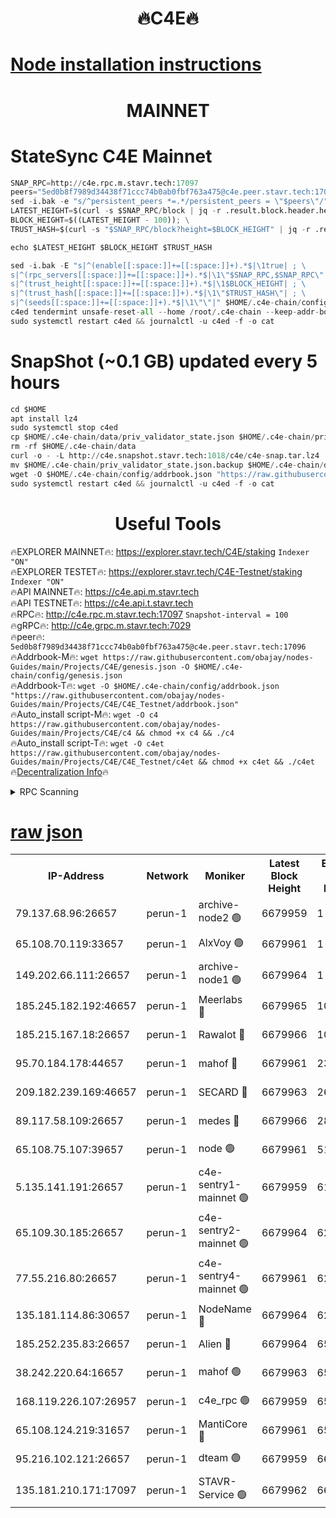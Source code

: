 <h1 align="center"> 🔥C4E🔥</h1>

[Node installation instructions](https://github.com/obajay/nodes-Guides/tree/main/Projects/C4E)
=

<h1 align="center"> MAINNET</h1>

# StateSync C4E Mainnet
```python
SNAP_RPC=http://c4e.rpc.m.stavr.tech:17097
peers="5ed0b8f7989d34438f71ccc74b0ab0fbf763a475@c4e.peer.stavr.tech:17096"
sed -i.bak -e "s/^persistent_peers *=.*/persistent_peers = \"$peers\"/" $HOME/.c4e-chain/config/config.toml
LATEST_HEIGHT=$(curl -s $SNAP_RPC/block | jq -r .result.block.header.height); \
BLOCK_HEIGHT=$((LATEST_HEIGHT - 100)); \
TRUST_HASH=$(curl -s "$SNAP_RPC/block?height=$BLOCK_HEIGHT" | jq -r .result.block_id.hash)

echo $LATEST_HEIGHT $BLOCK_HEIGHT $TRUST_HASH

sed -i.bak -E "s|^(enable[[:space:]]+=[[:space:]]+).*$|\1true| ; \
s|^(rpc_servers[[:space:]]+=[[:space:]]+).*$|\1\"$SNAP_RPC,$SNAP_RPC\"| ; \
s|^(trust_height[[:space:]]+=[[:space:]]+).*$|\1$BLOCK_HEIGHT| ; \
s|^(trust_hash[[:space:]]+=[[:space:]]+).*$|\1\"$TRUST_HASH\"| ; \
s|^(seeds[[:space:]]+=[[:space:]]+).*$|\1\"\"|" $HOME/.c4e-chain/config/config.toml
c4ed tendermint unsafe-reset-all --home /root/.c4e-chain --keep-addr-book
sudo systemctl restart c4ed && journalctl -u c4ed -f -o cat
```
# SnapShot (~0.1 GB) updated every 5 hours
```python
cd $HOME
apt install lz4
sudo systemctl stop c4ed
cp $HOME/.c4e-chain/data/priv_validator_state.json $HOME/.c4e-chain/priv_validator_state.json.backup
rm -rf $HOME/.c4e-chain/data
curl -o - -L http://c4e.snapshot.stavr.tech:1018/c4e/c4e-snap.tar.lz4 | lz4 -c -d - | tar -x -C $HOME/.c4e-chain --strip-components 2
mv $HOME/.c4e-chain/priv_validator_state.json.backup $HOME/.c4e-chain/data/priv_validator_state.json
wget -O $HOME/.c4e-chain/config/addrbook.json "https://raw.githubusercontent.com/obajay/nodes-Guides/main/Projects/C4E/addrbook.json"
sudo systemctl restart c4ed && journalctl -u c4ed -f -o cat
```
 <h1 align="center"> Useful Tools</h1>

🔥EXPLORER MAINNET🔥:  https://explorer.stavr.tech/C4E/staking            `Indexer "ON"` \
🔥EXPLORER TESTET🔥:   https://explorer.stavr.tech/C4E-Testnet/staking     `Indexer "ON"` \
🔥API MAINNET🔥:       https://c4e.api.m.stavr.tech \
🔥API TESTNET🔥:       https://c4e.api.t.stavr.tech \
🔥RPC🔥:               http://c4e.rpc.m.stavr.tech:17097                  `Snapshot-interval = 100` \
🔥gRPC🔥:              http://c4e.grpc.m.stavr.tech:7029 \
🔥peer🔥:              `5ed0b8f7989d34438f71ccc74b0ab0fbf763a475@c4e.peer.stavr.tech:17096` \
🔥Addrbook-M🔥:    ```wget https://raw.githubusercontent.com/obajay/nodes-Guides/main/Projects/C4E/genesis.json -O $HOME/.c4e-chain/config/genesis.json``` \
🔥Addrbook-T🔥:    ```wget -O $HOME/.c4e-chain/config/addrbook.json "https://raw.githubusercontent.com/obajay/nodes-Guides/main/Projects/C4E/C4E_Testnet/addrbook.json"``` \
🔥Auto_install script-M🔥: ```wget -O c4 https://raw.githubusercontent.com/obajay/nodes-Guides/main/Projects/C4E/c4 && chmod +x c4 && ./c4``` \
🔥Auto_install script-T🔥: ```wget -O c4et https://raw.githubusercontent.com/obajay/nodes-Guides/main/Projects/C4E/C4E_Testnet/c4et && chmod +x c4et && ./c4et``` \
🔥[Decentralization Info](https://github.com/obajay/StateSync-snapshots/tree/main/Projects/C4E/Decentralization)🔥




<details>
<summary>RPC Scanning</summary>

<h2 align="center"> We scan nodes in real time every 4 hours. And we provide the final result of RPC endpoints.
We cannot influence the operation of these nodes in any way. </h2>


```python
If Voting Power is higher than 0 --> then the Node is a validator of the network and may be subject to attack and be a potential threat to the chain.
```
```python
We marked such validators with a red symbol
```

</details>

[raw json](https://rpc-check.c4e.stavr.tech/c4e/rpc-c4e-result.json)
=



<table><tr><th>IP-Address</th><th>Network</th><th>Moniker</th><th>Latest Block Height</th><th>Earliest Block Height</th><th>Catching Up</th><th>Tx Index</th><th>Voting Power</th><th>Scan Time</th></tr><tr><td>79.137.68.96:26657</td><td>perun-1</td><td>archive-node2 🟢</td><td>6679959</td><td>1</td><td>False</td><td>on</td><td>0</td><td>2024-01-11T04:08:33.618587292UTC</td></tr><tr><td>65.108.70.119:33657</td><td>perun-1</td><td>AlxVoy 🟢</td><td>6679961</td><td>1</td><td>False</td><td>on</td><td>0</td><td>2024-01-11T04:08:46.032997260UTC</td></tr><tr><td>149.202.66.111:26657</td><td>perun-1</td><td>archive-node1 🟢</td><td>6679964</td><td>1</td><td>False</td><td>on</td><td>0</td><td>2024-01-11T04:09:02.223038564UTC</td></tr><tr><td>185.245.182.192:46657</td><td>perun-1</td><td>Meerlabs 🔴</td><td>6679965</td><td>1051501</td><td>False</td><td>on</td><td>527310</td><td>2024-01-11T04:09:08.104818448UTC</td></tr><tr><td>185.215.167.18:26657</td><td>perun-1</td><td>Rawalot 🔴</td><td>6679966</td><td>1090501</td><td>False</td><td>on</td><td>701423</td><td>2024-01-11T04:09:19.797867659UTC</td></tr><tr><td>95.70.184.178:44657</td><td>perun-1</td><td>mahof 🔴</td><td>6679961</td><td>2342001</td><td>False</td><td>off</td><td>1862169</td><td>2024-01-11T04:08:45.107797873UTC</td></tr><tr><td>209.182.239.169:46657</td><td>perun-1</td><td>SECARD 🔴</td><td>6679963</td><td>2616101</td><td>False</td><td>off</td><td>1136703</td><td>2024-01-11T04:08:59.397381570UTC</td></tr><tr><td>89.117.58.109:26657</td><td>perun-1</td><td>medes 🔴</td><td>6679966</td><td>2826001</td><td>False</td><td>off</td><td>1484927</td><td>2024-01-11T04:09:14.946954268UTC</td></tr><tr><td>65.108.75.107:39657</td><td>perun-1</td><td>node 🟢</td><td>6679961</td><td>5198801</td><td>False</td><td>on</td><td>0</td><td>2024-01-11T04:08:48.415876139UTC</td></tr><tr><td>5.135.141.191:26657</td><td>perun-1</td><td>c4e-sentry1-mainnet 🟢</td><td>6679959</td><td>6198001</td><td>False</td><td>on</td><td>0</td><td>2024-01-11T04:08:32.929765415UTC</td></tr><tr><td>65.109.30.185:26657</td><td>perun-1</td><td>c4e-sentry2-mainnet 🟢</td><td>6679964</td><td>6238301</td><td>False</td><td>on</td><td>0</td><td>2024-01-11T04:09:07.799944687UTC</td></tr><tr><td>77.55.216.80:26657</td><td>perun-1</td><td>c4e-sentry4-mainnet 🟢</td><td>6679961</td><td>6241001</td><td>False</td><td>on</td><td>0</td><td>2024-01-11T04:08:45.550281544UTC</td></tr><tr><td>135.181.114.86:30657</td><td>perun-1</td><td>NodeName 🔴</td><td>6679964</td><td>6284301</td><td>False</td><td>off</td><td>140495</td><td>2024-01-11T04:09:02.670382504UTC</td></tr><tr><td>185.252.235.83:26657</td><td>perun-1</td><td>Alien 🔴</td><td>6679964</td><td>6502501</td><td>False</td><td>on</td><td>1136703</td><td>2024-01-11T04:09:03.135043988UTC</td></tr><tr><td>38.242.220.64:16657</td><td>perun-1</td><td>mahof 🟢</td><td>6679963</td><td>6545801</td><td>False</td><td>off</td><td>0</td><td>2024-01-11T04:08:59.791961951UTC</td></tr><tr><td>168.119.226.107:26957</td><td>perun-1</td><td>c4e_rpc 🟢</td><td>6679959</td><td>6579959</td><td>False</td><td>on</td><td>0</td><td>2024-01-11T04:08:38.131781141UTC</td></tr><tr><td>65.108.124.219:31657</td><td>perun-1</td><td>MantiCore 🔴</td><td>6679961</td><td>6579961</td><td>False</td><td>off</td><td>193269</td><td>2024-01-11T04:08:44.671039070UTC</td></tr><tr><td>95.216.102.121:26657</td><td>perun-1</td><td>dteam 🟢</td><td>6679959</td><td>6670501</td><td>False</td><td>on</td><td>0</td><td>2024-01-11T04:08:33.253712940UTC</td></tr><tr><td>135.181.210.171:17097</td><td>perun-1</td><td>STAVR-Service 🟢</td><td>6679962</td><td>6679001</td><td>False</td><td>on</td><td>0</td><td>2024-01-11T04:08:50.894014493UTC</td></tr></table>
